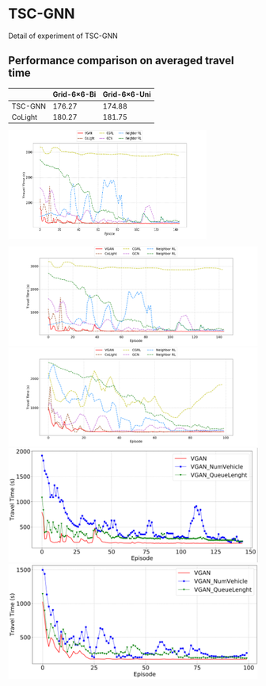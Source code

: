 # TSC-GNN
Detail of experiment of TSC-GNN

## Performance comparison on averaged travel time

|         | Grid-6×6-Bi | Grid-6×6-Uni |
| ------- | ----------- | ------------ |
| TSC-GNN | 176.27      | 174.88       |
| CoLight | 180.27      | 181.75       |

<img src="https://github.com/AaronXu296/TSC-GNN/blob/main/con_bi.png" width = "400" height = "220" alt="" align=center />

![Grid-6×6-Bi](https://github.com/AaronXu296/TSC-GNN/blob/main/con_bi.png)
![Grid-6×6-Uni](https://github.com/AaronXu296/TSC-GNN/blob/main/con_uni.png)
![Ablation of Grid-6×6-Bi](https://github.com/AaronXu296/TSC-GNN/blob/main/ablation-bi.png)
![Ablation of Grid-6×6-Uni](https://github.com/AaronXu296/TSC-GNN/blob/main/ablation-uni.png)
